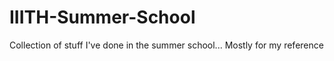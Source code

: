 # IIITH-Summer-School
Collection of stuff I've done in the summer school... Mostly for my reference
